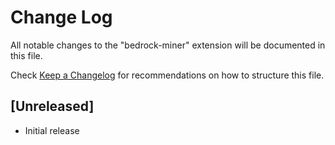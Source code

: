 # Change Log

All notable changes to the "bedrock-miner" extension will be documented in this file.

Check [Keep a Changelog](http://keepachangelog.com/) for recommendations on how to structure this file.

## [Unreleased]

- Initial release